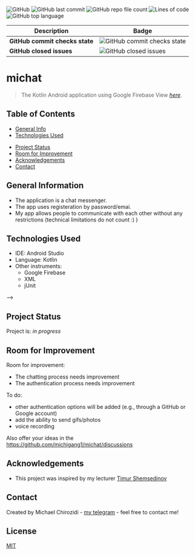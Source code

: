 <img alt="GitHub" src="https://img.shields.io/github/license/michigang1/michat"> <img alt="GitHub last commit" src="https://img.shields.io/github/last-commit/michigang1/michat"> <img alt="GitHub repo file count" src="https://img.shields.io/github/directory-file-count/michigang1/michat?color=00f24"> <img alt="Lines of code" src="https://img.shields.io/tokei/lines/github/michigang1/michat?color=00000"> <img alt="GitHub top language" src="https://img.shields.io/github/languages/top/michigang1/michat?color=%23b57edc%20">


| Description      | Badge |
| ----------- | ----------- |
| **GitHub commit checks state**      | <img alt="GitHub commit checks state" src="https://img.shields.io/github/checks-status/michigang1/michat/main?color=0000">      |
| **GitHub closed issues** |<img alt="GitHub closed issues" src="https://img.shields.io/github/issues-closed/michigang1/michat?color=0000">|

# michat
> The Kotlin Android application using Google Firebase
> View [_here_](https://github.com/michigang1/michat/tree/main/app/src/main). 

## Table of Contents
* [General Info](#general-information)
* [Technologies Used](#technologies-used)
<!-- * [Features](#features) -->
<!-- * [Screenshots](#screenshots) -->
<!-- * [Setup](#setup) -->
<!-- * [Usage](#usage) -->
* [Project Status](#project-status)
* [Room for Improvement](#room-for-improvement)
* [Acknowledgements](#acknowledgements)
* [Contact](#contact)
<!-- * [License](#license) -->


## General Information
- The application is a chat messenger. 
- The app uses registeration by password/emai.
- My app allows people to communicate with each other without any restrictions (technical limitations do not count :) )



## Technologies Used
- IDE: Android Studio
- Language: Kotlin
- Other instruments:
   - Google Firebase
   - XML
   - jUnit


<!-- ## Features
List the ready features here:
- Awesome feature 1
- Awesome feature 2
- Awesome feature 3 -->


<!-- ## Screenshots
![Example screenshot](./img/screenshot.png)
<!-- If you have screenshots you'd like to share, include them here. --> -->


<!-- ## Setup
What are the project requirements/dependencies? Where are they listed? A requirements.txt or a Pipfile.lock file perhaps? Where is it located?

Proceed to describe how to install / setup one's local environment / get started with the project. -->


## Project Status
Project is: _in progress_


## Room for Improvement

Room for improvement:
- The chatting process needs improvement
- The authentication process needs improvement


To do:
- other authentication options will be added (e.g., through a GitHub or Google account)
- add the ability to send gifs/photos
- voice recording

Also offer your ideas in the https://github.com/michigang1/michat/discussions


## Acknowledgements
- This project was inspired by my lecturer [Timur Shemsedinov](https://github.com/HowProgrammingWorks/Index/commits?author=tshemsedinov)
<!-- - This project was based on [this tutorial](https://www.example.com). -->



## Contact
Created by Michael Chirozidi - [my telegram](https://telegram.me/poor_boy) - feel free to contact me!


## License
[MIT](LICENSE.md)
